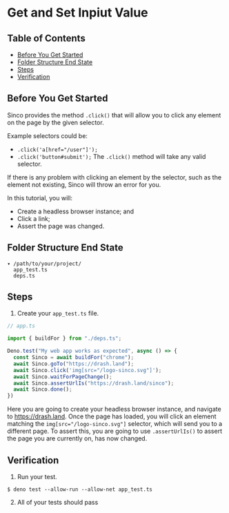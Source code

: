 # Get and Set Inpiut Value

## Table of Contents

* [Before You Get Started](#before-you-get-started)
* [Folder Structure End State](#folder-structure-end-state)
* [Steps](#steps)
* [Verification](#verification)

## Before You Get Started

Sinco provides the method `.click()` that will allow you to click any element on the page by the given selector.

Example selectors could be:

* `.click('a[href="/user"]');`
* `.click('button#submit');`
The `.click()` method will take any valid selector.

If there is any problem with clicking an element by the selector, such as the element not existing, Sinco will throw an error for you.

In this tutorial, you will:

* Create a headless browser instance; and
* Click a link;
* Assert the page was changed.

## Folder Structure End State

```text
▾ /path/to/your/project/
  app_test.ts
  deps.ts
```

## Steps

1. Create your `app_test.ts` file.

  ```typescript
  // app.ts

  import { buildFor } from "./deps.ts";

  Deno.test("My web app works as expected", async () => {
    const Sinco = await buildFor("chrome");
    await Sinco.goTo("https://drash.land");
    await Sinco.click('img[src="/logo-sinco.svg"]');
    await Sinco.waitForPageChange();
    await Sinco.assertUrlIs("https://drash.land/sinco");
    await Sinco.done();
  })
  ```

Here you are going to create your headless browser instance, and navigate to https://drash.land. Once the page has loaded, you will click an element matching the `img[src="/logo-sinco.svg"]` selector, which will send you to a different page. To assert this, you are going to use `.assertUrlIs()` to assert the page you are currently on, has now changed.

## Verification

1. Run your test.

  ```shell
  $ deno test --allow-run --allow-net app_test.ts
  ```

2. All of your tests should pass